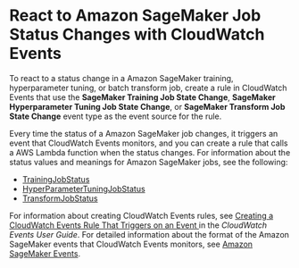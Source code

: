 # React to Amazon SageMaker Job Status Changes with CloudWatch Events<a name="cloudwatch-events"></a>

To react to a status change in a Amazon SageMaker training, hyperparameter tuning, or batch transform job, create a rule in CloudWatch Events that use the **SageMaker Training Job State Change**, **SageMaker Hyperparameter Tuning Job State Change**, or **SageMaker Transform Job State Change** event type as the event source for the rule\. 

Every time the status of a Amazon SageMaker job changes, it triggers an event that CloudWatch Events monitors, and you can create a rule that calls a AWS Lambda function when the status changes\. For information about the status values and meanings for Amazon SageMaker jobs, see the following:
+ [TrainingJobStatus](https://docs.aws.amazon.com/sagemaker/latest/dg/API_DescribeTrainingJob.html#SageMaker-DescribeTrainingJob-response-TrainingJobStatus)
+ [HyperParameterTuningJobStatus](https://docs.aws.amazon.com/sagemaker/latest/dg/API_DescribeHyperParameterTuningJob.html#SageMaker-DescribeHyperParameterTuningJob-response-HyperParameterTuningJobStatus)
+ [TransformJobStatus](https://docs.aws.amazon.com/sagemaker/latest/dg/API_DescribeTransformJob.html#SageMaker-DescribeTransformJob-response-TransformJobStatus)

For information about creating CloudWatch Events rules, see [Creating a CloudWatch Events Rule That Triggers on an Event ](https://docs.aws.amazon.com/AmazonCloudWatch/latest/events/Create-CloudWatch-Events-Rule.html) in the *CloudWatch Events User Guide*\. For detailed information about the format of the Amazon SageMaker events that CloudWatch Events monitors, see [Amazon SageMaker Events](https://docs.aws.amazon.com/AmazonCloudWatch/latest/events/EventTypes.html#sagemaker_event_types)\.